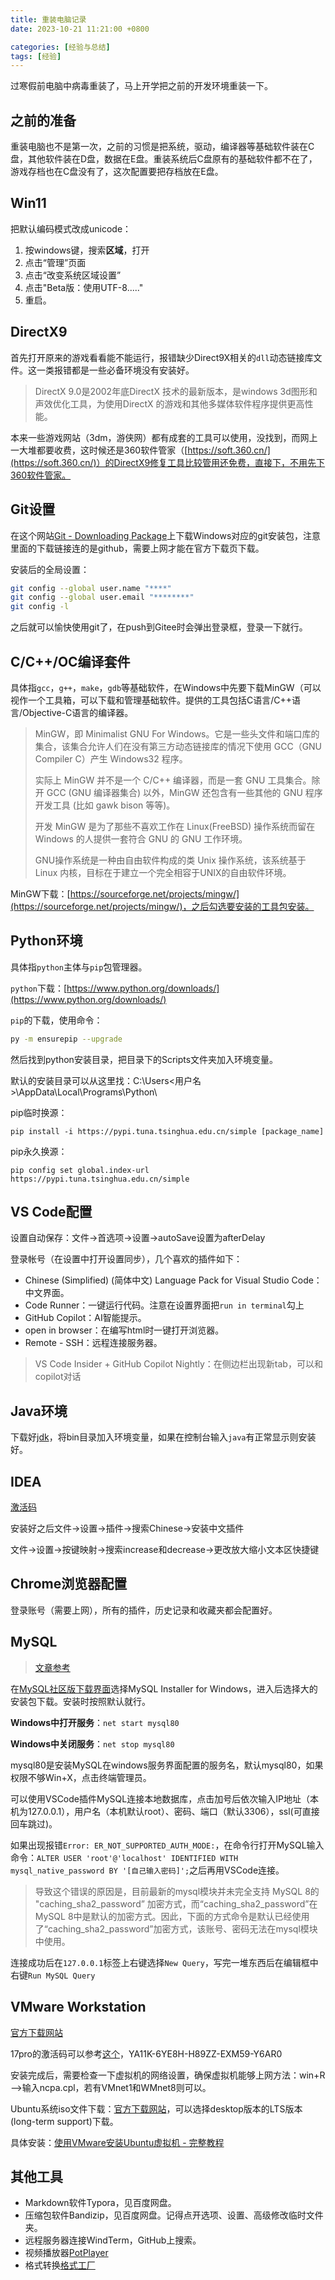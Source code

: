 ```yaml
---
title: 重装电脑记录
date: 2023-10-21 11:21:00 +0800

categories: [经验与总结]
tags: [经验]
---
```


过寒假前电脑中病毒重装了，马上开学把之前的开发环境重装一下。

## 之前的准备

重装电脑也不是第一次，之前的习惯是把系统，驱动，编译器等基础软件装在C盘，其他软件装在D盘，数据在E盘。重装系统后C盘原有的基础软件都不在了，游戏存档也在C盘没有了，这次配置要把存档放在E盘。

## Win11

把默认编码模式改成unicode：

1. 按windows键，搜索**区域**，打开
2. 点击“管理”页面
3. 点击“改变系统区域设置”
4. 点击"Beta版：使用UTF-8....."
5. 重启。

## DirectX9

首先打开原来的游戏看看能不能运行，报错缺少Direct9X相关的`dll`动态链接库文件。这一类报错都是一些必备环境没有安装好。

> DirectX 9.0是2002年底DirectX 技术的最新版本，是windows 3d图形和声效优化工具，为使用DirectX 的游戏和其他多媒体软件程序提供更高性能。

本来一些游戏网站（3dm，游侠网）都有成套的工具可以使用，没找到，而网上一大堆都要收费，这时候还是360软件管家（[https://soft.360.cn/](https://soft.360.cn/)）的DirectX9修复工具比较管用还免费，直接下，不用先下360软件管家。

## Git设置

在这个网站[Git - Downloading Package](https://git-scm.com/download/win)上下载Windows对应的git安装包，注意里面的下载链接连的是github，需要上网才能在官方下载页下载。

安装后的全局设置：

```bash
git config --global user.name "****"
git config --global user.email "********"
git config -l
```

之后就可以愉快使用git了，在push到Gitee时会弹出登录框，登录一下就行。

## C/C++/OC编译套件

具体指`gcc`，`g++`，`make`，`gdb`等基础软件，在Windows中先要下载MinGW（可以视作一个工具箱，可以下载和管理基础软件。提供的工具包括C语言/C++语言/Objective-C语言的编译器。

> MinGW，即 Minimalist GNU For Windows。它是一些头文件和端口库的集合，该集合允许人们在没有第三方动态链接库的情况下使用 GCC（GNU Compiler C）产生 Windows32 程序。
>
> 实际上 MinGW 并不是一个 C/C++ 编译器，而是一套 GNU 工具集合。除开 GCC (GNU 编译器集合) 以外，MinGW 还包含有一些其他的 GNU 程序开发工具 (比如 gawk bison 等等)。
>
> 开发 MinGW 是为了那些不喜欢工作在 Linux(FreeBSD) 操作系统而留在 Windows 的人提供一套符合 GNU 的 GNU 工作环境。
>
> GNU操作系统是一种由自由软件构成的类 Unix 操作系统，该系统基于 Linux 内核，目标在于建立一个完全相容于UNIX的自由软件环境。

MinGW下载：[https://sourceforge.net/projects/mingw/](https://sourceforge.net/projects/mingw/)，之后勾选要安装的工具包安装。

## Python环境

具体指`python`主体与`pip`包管理器。

`python`下载：[https://www.python.org/downloads/](https://www.python.org/downloads/)

`pip`的下载，使用命令：

```sh
py -m ensurepip --upgrade
```

然后找到python安装目录，把目录下的Scripts文件夹加入环境变量。

默认的安装目录可以从这里找：C:\Users\<用户名>\AppData\Local\Programs\Python\

pip临时换源：

```shell
pip install -i https://pypi.tuna.tsinghua.edu.cn/simple [package_name]
```

pip永久换源：

```shell
pip config set global.index-url https://pypi.tuna.tsinghua.edu.cn/simple
```

## VS Code配置

设置自动保存：文件->首选项->设置->autoSave设置为afterDelay

登录帐号（在设置中打开设置同步），几个喜欢的插件如下：

- Chinese (Simplified) (简体中文) Language Pack for Visual Studio Code：中文界面。
- Code Runner：一键运行代码。注意在设置界面把`run in terminal`勾上
- GitHub Copilot：AI智能提示。
- open in browser：在编写html时一键打开浏览器。
- Remote - SSH：远程连接服务器。

> VS Code Insider + GitHub Copilot Nightly：在侧边栏出现新tab，可以和copilot对话

## Java环境

下载好[jdk](https://www.oracle.com/cn/java/technologies/downloads/)，将bin目录加入环境变量，如果在控制台输入`java`有正常显示则安装好。

## IDEA

[激活码](http://idea.955code.com/)

安装好之后文件->设置->插件->搜索Chinese->安装中文插件

文件->设置->按键映射->搜索increase和decrease->更改放大缩小文本区快捷键

## Chrome浏览器配置

登录账号（需要上网），所有的插件，历史记录和收藏夹都会配置好。

## MySQL

> [文章参考](https://blog.csdn.net/weixin_53051813/article/details/127038996)

在[MySQL社区版下载界面](https://dev.mysql.com/downloads/)选择MySQL Installer for Windows，进入后选择大的安装包下载。安装时按照默认就行。

**Windows中打开服务**：`net start mysql80`

**Windows中关闭服务**：`net stop mysql80`

mysql80是安装MySQL在windows服务界面配置的服务名，默认mysql80，如果权限不够Win+X，点击终端管理员。

可以使用VSCode插件MySQL连接本地数据库，点击加号后依次输入IP地址（本机为127.0.0.1），用户名（本机默认root）、密码、端口（默认3306），ssl(可直接回车跳过)。

如果出现报错`Error: ER_NOT_SUPPORTED_AUTH_MODE:`，在命令行打开MySQL输入命令：`ALTER USER 'root'@'localhost' IDENTIFIED WITH mysql_native_password BY '[自己输入密码]';`之后再用VSCode连接。

> 导致这个错误的原因是，目前最新的mysql模块并未完全支持 MySQL 8的  "caching_sha2_password” 加密方式，而“caching_sha2_password”在MySQL 8中是默认的加密方式。因此，下面的方式命令是默认已经使用了“caching_sha2_password”加密方式，该账号、密码无法在mysql模块中使用。

连接成功后在`127.0.0.1`标签上右键选择`New Query`，写完一堆东西后在编辑框中右键`Run MySQL Query`

## VMware Workstation

[官方下载网站](https://www.vmware.com/cn/products/workstation-pro.html)

17pro的激活码可以参考[这个](https://www.bilibili.com/read/cv20885433/)，YA11K-6YE8H-H89ZZ-EXM59-Y6AR0

安装完成后，需要检查一下虚拟机的网络设置，确保虚拟机能够上网方法：win+R—>输入ncpa.cpl，若有VMnet1和WMnet8则可以。

Ubuntu系统iso文件下载：[官方下载网站](https://ubuntu.com/download/desktop)，可以选择desktop版本的LTS版本(long-term support)下载。

具体安装：[使用VMware安装Ubuntu虚拟机 - 完整教程](https://blog.csdn.net/Amentos/article/details/127757692)

## 其他工具

- Markdown软件Typora，见百度网盘。
- 压缩包软件Bandizip，见百度网盘。记得点开选项、设置、高级修改临时文件夹。
- 远程服务器连接WindTerm，GitHub上搜索。
- 视频播放器[PotPlayer](https://potplayer.org/)
- 格式转换[格式工厂](http://www.pcgeshi.com/index.html)
